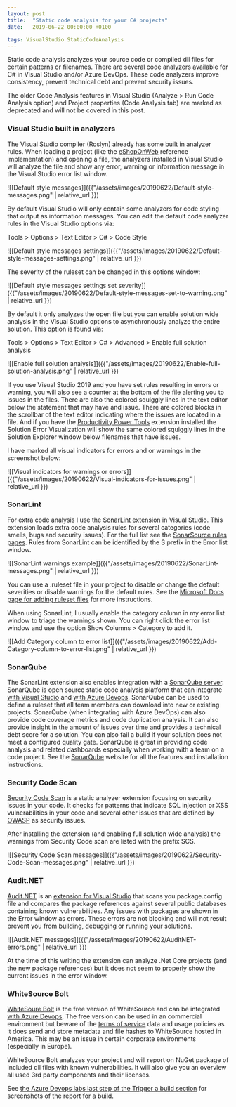 ```yaml
---
layout: post
title:  "Static code analysis for your C# projects"
date:   2019-06-22 00:00:00 +0100

tags: VisualStudio StaticCodeAnalysis
---
```


Static code analysis analyzes your source code or compiled dll files for certain patterns or filenames. There are several code analyzers available for C# in Visual Studio and/or Azure DevOps. These code analyzers improve consistency, prevent technical debt and prevent security issues.

The older Code Analysis features in Visual Studio (Analyze > Run Code Analysis option) and Project properties (Code Analysis tab) are marked as deprecated and will not be covered in this post.

### Visual Studio built in analyzers

The Visual Studio compiler (Roslyn) already has some built in analyzer rules. When loading a project (like the [eShopOnWeb](https://github.com/dotnet-architecture/eShopOnWeb) reference implementation) and opening a file, the analyzers installed in Visual Studio will analyze the file and show any error, warning or information message in the Visual Studio error list window. 

![[Default style messages]]({{"/assets/images/20190622/Default-style-messages.png" | relative_url }})

By default Visual Studio will only contain some analyzers for code styling that output as information messages. You can edit the default code analyzer rules in the Visual Studio options via:

Tools > Options > Text Editor > C# > Code Style 

![[Default style messages settings]]({{"/assets/images/20190622/Default-style-messages-settings.png" | relative_url }})

The severity of the ruleset can be changed in this options window:

![[Default style messages settings set severity]]({{"/assets/images/20190622/Default-style-messages-set-to-warning.png" | relative_url }})

By default it only analyzes the open file but you can enable solution wide analysis in the Visual Studio options to asynchronously analyze the entire solution. This option is found via:

Tools > Options > Text Editor > C# > Advanced > Enable full solution analysis 

![[Enable full solution analysis]]({{"/assets/images/20190622/Enable-full-solution-analysis.png" | relative_url }})

If you use Visual Studio 2019 and you have set rules resulting in errors or warning, you will also see a counter at the bottom of the file alerting you to issues in the files. There are also the colored squiggly lines in the text editor below the statement that may have and issue. There are colored blocks in the scrollbar of the text editor indicating where the issues are located in a file. And if you have the [Productivity Power Tools](https://marketplace.visualstudio.com/items?itemName=VisualStudioPlatformTeam.ProductivityPowerPack2017) extension installed the Solution Error Visualization will show the same colored squiggly lines in the Solution Explorer window below filenames that have issues.

I have marked all visual indicators for errors and or warnings in the screenshot below:

![[Visual indicators for warnings or errors]]({{"/assets/images/20190622/Visual-indicators-for-issues.png" | relative_url }})

### SonarLint

For extra code analysis I use the [SonarLint extension](https://www.sonarlint.org/visualstudio/) in Visual Studio. This extension loads extra code analysis rules for several categories (code smells, bugs and security issues). For the full list see the [SonarSource rules pages](https://rules.sonarsource.com/csharp). Rules from SonarLint can be identified by the S prefix in the Error list window.

![[SonarLint warnings example]]({{"/assets/images/20190622/SonarLint-messages.png" | relative_url }})

You can use a .ruleset file in your project to disable or change the default severities or disable warnings for the default rules. See the [Microsoft Docs page for adding ruleset files](https://docs.microsoft.com/en-us/visualstudio/code-quality/how-to-create-a-custom-rule-set) for more instructions.

When using SonarLint, I usually enable the category column in my error list window to triage the warnings shown. You can right click the error list window and use the option Show Columns > Category to add it.

![[Add Category column to error list]]({{"/assets/images/20190622/Add-Category-column-to-error-list.png" | relative_url }})

### SonarQube

The SonarLint extension also enables integration with a [SonarQube server](https://www.sonarqube.org/). SonarQube is open source static code analysis platform that can integrate [with Visual Studio](https://www.sonarlint.org/visualstudio/#visualstudio-connected-mode) and [with Azure Devops](https://www.azuredevopslabs.com/labs/vstsextend/sonarqube/). SonarQube can be used to define a ruleset that all team members can download into new or existing projects. SonarQube (when integrating with Azure DevOps) can also provide code coverage metrics and code duplication analysis. It can also provide insight in the amount of issues over time and provides a technical debt score for a solution. You can also fail a build if your solution does not meet a configured quality gate. SonarQube is great in providing code analysis and related dashboards especially when working with a team on a code project. See the [SonarQube](https://www.sonarqube.org/) website for all the features and installation instructions.

### Security Code Scan

[Security Code Scan](https://security-code-scan.github.io/) is a static analyzer extension focusing on security issues in your code. It checks for patterns that indicate SQL injection or XSS vulnerabilities in your code and several other issues that are defined by [OWASP](https://www.owasp.org/index.php/Main_Page) as security issues.

After installing the extension (and enabling full solution wide analysis) the warnings from Security Code scan are listed with the prefix SCS.

![[Security Code Scan messages]]({{"/assets/images/20190622/Security-Code-Scan-messages.png" | relative_url }})

### Audit.NET

[Audit.NET](https://github.com/OSSIndex/audit.net) is an [extension for Visual Studio](https://marketplace.visualstudio.com/items?itemName=VorSecurity.AuditNet) that scans you package.config file and compares the package references against several public databases containing known vulnerabilities. Any issues with packages are shown in the Error window as errors. These errors are not blocking and will not result prevent you from building, debugging or running your solutions.

![[Audit.NET messages]]({{"/assets/images/20190622/AuditNET-errors.png" | relative_url }})

At the time of this writing the extension can analyze .Net Core projects (and the new package references) but it does not seem to properly show the current issues in the error window.

### WhiteSource Bolt

[WhiteSoure Bolt](https://bolt.whitesourcesoftware.com/azure/) is the free version of WhiteSource and can be integrated [with Azure Devops](https://www.azuredevopslabs.com/labs/vstsextend/whitesource/). The free version can be used in an commercial environment but beware of the [terms of service](https://bolt.whitesourcesoftware.com/azure/terms/) data and usage policies as it does send and store metadata and file hashes to WhiteSource hosted in America. This may be an issue in certain corporate environments (especially in Europe).

WhiteSource Bolt analyzes your project and will report on NuGet package of included dll files with known vulnerabilities. It will also give you an overview all used 3rd party components and their licenses.

See [the Azure Devops labs last step of the Trigger a build section](https://www.azuredevopslabs.com/labs/vstsextend/whitesource/) for screenshots of the report for a build.
